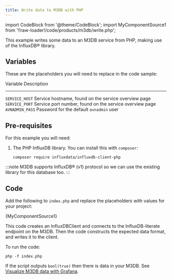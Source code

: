 ```yaml
---
title: Write data to M3DB with PHP
---
```


import CodeBlock from '@theme/CodeBlock';
import MyComponentSource1 from '!!raw-loader!/code/products/m3db/write.php';

This example writes some data to an M3DB service from PHP, making use of
the InfluxDB® library.

## Variables

These are the placeholders you will need to replace in the code sample:

  Variable          Description
  ----------------- ---------------------------------------------------------
  `SERVICE_HOST`    Service hostname, found on the service overview page
  `SERVICE_PORT`    Service port number, found on the service overview page
  `AVNADMIN_PASS`   Password for the default `avnadmin` user

## Pre-requisites

For this example you will need:

1.  The PHP InfluxDB library. You can install this with `composer`:

    ``` 
    composer require influxdata/influxdb-client-php
    ```

:::note
M3DB supports InfluxDB® (v1) protocol so we can use the existing library
for this database too.
:::

## Code

Add the following to `index.php` and replace the placeholders with
values for your project:

<CodeBlock language='php'>{MyComponentSource1}</CodeBlock>

This code creates an InfluxDBClient and connects to the
InfluxDB-literate endpoint on the M3DB. Then the code constructs the
expected data format, and writes it to the client.

To run the code:

``` 
php -f index.php
```

If the script outputs `bool(true)` then there is data in your M3DB. See
[Visualize M3DB data with Grafana](/docs/products/m3db/howto/grafana).
